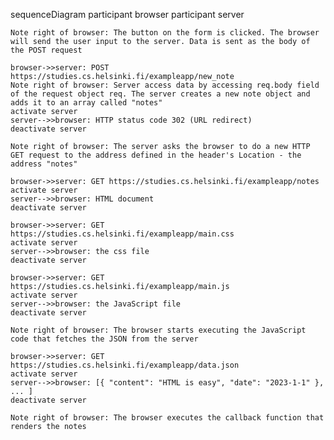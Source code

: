 sequenceDiagram
    participant browser
    participant server

    Note right of browser: The button on the form is clicked. The browser will send the user input to the server. Data is sent as the body of the POST request
    
    browser->>server: POST https://studies.cs.helsinki.fi/exampleapp/new_note
    Note right of browser: Server access data by accessing req.body field of the request object req. The server creates a new note object and adds it to an array called "notes"
    activate server
    server-->>browser: HTTP status code 302 (URL redirect)
    deactivate server

    Note right of browser: The server asks the browser to do a new HTTP GET request to the address defined in the header's Location - the address "notes"

    browser->>server: GET https://studies.cs.helsinki.fi/exampleapp/notes
    activate server
    server-->>browser: HTML document
    deactivate server

    browser->>server: GET https://studies.cs.helsinki.fi/exampleapp/main.css
    activate server
    server-->>browser: the css file
    deactivate server

    browser->>server: GET https://studies.cs.helsinki.fi/exampleapp/main.js
    activate server
    server-->>browser: the JavaScript file
    deactivate server

    Note right of browser: The browser starts executing the JavaScript code that fetches the JSON from the server

    browser->>server: GET https://studies.cs.helsinki.fi/exampleapp/data.json
    activate server
    server-->>browser: [{ "content": "HTML is easy", "date": "2023-1-1" }, ... ]
    deactivate server

    Note right of browser: The browser executes the callback function that renders the notes
